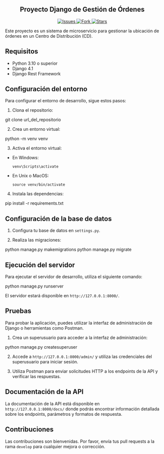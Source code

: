 <p align="center">
 <h2 align="center">Proyecto Django de Gestión de Órdenes </h2>
</p>
  <p align="center">
    <a href="https://github.com/taimiralain/Gestion23/issues">
      <img alt="Issues" src="https://img.shields.io/github/issues/taimiralain/FrontEnd" />
    </a>
    <a href="https://github.com/taimiralain/Gestion23/network/members">
      <img alt="Fork" src="https://img.shields.io/github/forks/taimiralain/FrontEnd" />
    </a>
    <a href="https://github.com/taimiralain/Gestion23/stargazers">
      <img alt="Stars" src="https://img.shields.io/github/stars/taimiralain/FrontEnd" />
    </a>
 
  </p>

Este proyecto es un sistema de microservicio para gestionar la ubicación de órdenes en un Centro de Distribución (CD).

## Requisitos

- Python 3.10 o superior
- Django 4.1
- Django Rest Framework

## Configuración del entorno

Para configurar el entorno de desarrollo, sigue estos pasos:

1. Clona el repositorio:

git clone url_del_repositorio


2. Crea un entorno virtual:

python -m venv venv


3. Activa el entorno virtual:
- En Windows:
  ```
  venv\Scripts\activate
  ```
- En Unix o MacOS:
  ```
  source venv/bin/activate
  ```

4. Instala las dependencias:

pip install -r requirements.txt


## Configuración de la base de datos

1. Configura tu base de datos en `settings.py`.

2. Realiza las migraciones:

python manage.py makemigrations python manage.py migrate


## Ejecución del servidor

Para ejecutar el servidor de desarrollo, utiliza el siguiente comando:


python manage.py runserver


El servidor estará disponible en `http://127.0.0.1:8000/`.

## Pruebas

Para probar la aplicación, puedes utilizar la interfaz de administración de Django o herramientas como Postman.

1. Crea un superusuario para acceder a la interfaz de administración:

python manage.py createsuperuser


2. Accede a `http://127.0.0.1:8000/admin/` y utiliza las credenciales del superusuario para iniciar sesión.

3. Utiliza Postman para enviar solicitudes HTTP a los endpoints de la API y verificar las respuestas.

## Documentación de la API

La documentación de la API está disponible en `http://127.0.0.1:8000/docs/` donde podrás encontrar información detallada sobre los endpoints, parámetros y formatos de respuesta.

## Contribuciones

Las contribuciones son bienvenidas. Por favor, envía tus pull requests a la rama `develop` para cualquier mejora o corrección.
